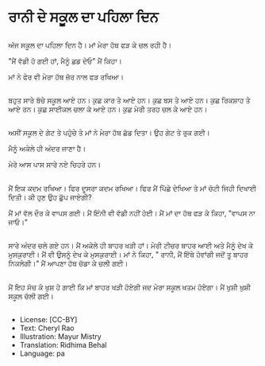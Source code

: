 # ਰਾਨੀ ਦੇ ਸਕੂਲ ਦਾ ਪਹਿਲਾ ਦਿਨ

##
ਅੱਜ ਸਕੂਲ ਦਾ ਪਹਿਲਾ ਦਿਨ ਹੈ। ਮਾਂ ਮੇਰਾ ਹੱਥ ਫੜ ਕੇ ਚਲ ਰਹੀ ਹੈ। 

"ਮੈਂ ਵੱਡੀ ਹੋ ਗਈ ਹਾਂ, ਮੈਨੂੰ ਛਡ ਦੇਓ" ਮੈਂ ਕਿਹਾ। 

ਮਾਂ ਨੇ ਫੇਰ ਵੀ ਮੇਰਾ ਹੱਥ ਜ਼ੋਰ ਨਾਲ ਫੜ ਰਖਿਆ।

##
ਬਹੁਤ ਸਾਰੇ ਬੱਚੇ ਸਕੂਲ ਆਏ ਹਨ। ਕੁਛ ਕਾਰ ਤੇ ਆਏ ਹਨ। ਕੁਛ ਬਸ ਤੇ ਆਏ ਹਨ। ਕੁਛ ਰਿਕਸ਼ਾਹ ਤੇ ਆਏ ਰਨ। ਕੁਛ ਸਾਈਕਲ ਚਲਾ ਕੇ ਆਏ ਹਨ। ਕੁਛ ਮੇਰੀ ਤਰਹ ਚਲ ਕੇ ਆਏ ਹਨ।

##
ਅਸੀਂ ਸਕੂਲ ਦੇ ਗੇਟ ਤੇ ਪਹੁੰਚੇ ਤੇ ਮਾਂ ਨੇ ਮੇਰਾ ਹੱਥ ਛੱਡ ਦਿਤਾ। ਉਹ ਗੇਟ ਤੇ ਰੁਕ ਗਈ। 

ਮੈਨੂੰ ਅਕੇਲੇ ਹੀ ਅੰਦਰ ਜਾਣਾ ਹੈ। 

ਮੇਰੇ ਆਸ ਪਾਸ ਸਾਰੇ ਨਏ ਚਿਹਰੇ ਹਨ।

##
ਮੈਂ ਇਕ ਕਦਮ ਰਖਿਆ। ਫਿਰ ਦੂਸਰਾ ਕਦਮ ਰਖਿਆ। ਫਿਰ ਮੈਂ ਪਿੱਛੇ ਦੇਖਿਆ ਤੇ ਮਾਂ ਚੋਟੀ ਜਿਹੀ ਦਿਖਾਈ ਦਿਤੀ। ਕੀ ਹੁਣ ਉਹ ਛੁੱਪ ਜਾਏਗੀ?

ਮੈਂ ਮਾਂ ਵੱਲ ਦੌਰ ਕੇ ਵਾਪਸ ਗਈ। ਮੈਂ ਇੰਨੀ ਵੀ ਵੱਡੀ ਨਹੀਂ ਹੋਈ। ਮੈਂ ਮਾਂ ਦਾ ਹੱਥ ਫੜ ਕੇ ਕਿਹਾ, "ਵਾਪਸ ਨਾ ਜਾਓ।"

##
ਸਾਰੇ ਅੰਦਰ ਚਲੇ ਗਏ ਹਨ। ਮੈਂ ਅਕੇਲੇ ਹੀ ਬਾਹਰ ਖੜੀ ਹਾਂ। ਮੇਰੀ ਟੀਚਰ ਬਾਹਰ ਆਈ ਅਤੇ ਮੈਨੂੰ ਦੇਖ ਕੇ ਮੁਸਕੁਰਾਈ। ਮੈਂ ਵੀ ਉਸਨੂੰ ਦੇਖ ਕੇ ਮੁਸਕੁਰਾਈ। ਮਾਂ ਨੇ ਕਿਹਾ, " ਰਾਨੀ, ਮੈਂ ਇੱਥੇ ਹੋਵਾਂਗੀ ਜਦੋਂ ਤੂ ਬਾਹਰ ਨਿਕਲੇਗੀ।" ਮੈਂ ਆਪਣਾ ਹੱਥ ਚੱਡਾ ਕੇ ਚਲੀ ਗਈ।

##
ਮੈਂ ਇਹ ਸੋਚ ਕੇ ਖੁਸ਼ ਹੋ ਗਾਈ ਕਿ ਮਾਂ ਬਾਹਰ ਖੜੀ ਹੋਏਗੀ ਜਦ ਮੇਰਾ ਸਕੂਲ ਖਤਮ ਹੋਏਗਾ। ਮੈਂ ਖੁਸ਼ੀ ਖੁਸ਼ੀ ਸਕੂਲ ਚੱਲੀ ਗਈ।

##
* License: [CC-BY]
* Text: Cheryl Rao
* Illustration: Mayur Mistry
* Translation: Ridhima Behal
* Language: pa
